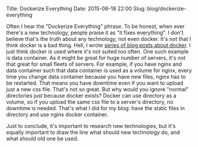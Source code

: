 Title: Dockerize Everything
Date: 2015-06-18 22:00
Slug: blog/dockerize-everything


Often I hear the "Dockerize Everything" phrase. To be honest, when ever there's
a new technology, people praise it as "it fixes everything". I don't believe
that's the truth about any technology, not even docker. It's not that I think
docker is a bad thing. Hell, I wrote
[series of blog posts about docker](/tag/cloud-basics/). I just think docker is
used where it's not suited too often. One such example is data container. As it
might be great for huge number of servers, it's not that great for small fleets
of servers. For example, if you have nginx and data container such that data
container is used as a volume for nginx, every time you change data container
because you have new files, nginx has to be restarted. That means you have
downtime even if you want to upload just a new css file. That's not so great.
But why would you ignore "normal" directories just because docker exists? Docker
can use directory as a volume, so if you upload the same css file to a server's
directory, no downtime is needed. That's what I did for my blog: have the static
files in directory and use nginx docker container.

Just to conclude, it's important to research new technologies, but it's equally
important to draw the line what should new technology do, and what should old
one be used.
